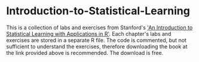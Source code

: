 # Introduction-to-Statistical-Learning

This is a collection of labs and exercises from Stanford's ['An Introduction to Statistical Learning with Applications in R'](https://www.statlearning.com). 
Each chapter's labs and exercises are stored in a separate R file. The code is commented, but not sufficient to understand the exercises, therefore downloading the book at the link provided above is recommended. The download is free. 
